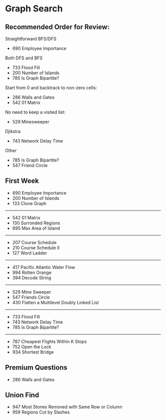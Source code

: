 # Graph Search
## Recommended Order for Review:
Straightforward BFS/DFS
* 690 Employee Importance

Both DFS and BFS
* 733 Flood Fill
* 200 Number of Islands
* 785 Is Graph Bipartite?

Start from 0 and backtrack to non-zero cells:
* 286 Walls and Gates
* 542 01 Matrix 

No need to keep a visited list:
* 529 Minesweeper

Djikstra
* 743 Network Delay Time

Other

* 785 Is Graph Bipartite?
* 547 Friend Circle

## First Week
* 690 Employee Importance
* 200 Number of Islands
* 133 Clone Graph
____
* 542 01 Matrix
* 130 Surronded Regions
* 695 Max Area of Island
____
* 207 Course Schedule
* 210 Course Schedule II
* 127 Word Ladder 
____
* 417 Pacific Atlantic Water Flow
* 994 Rotten Orange
* 394 Decode String
_____
* 529 Mine Sweeper
* 547 Friends Circle
* 430 Flatten a Multilevel Doubly Linked List
____
* 733 Flood Fill
* 743 Network Delay Time
* 785 Is Graph Bipartite?
____
* 787 Cheapest Flights Within K Stops
* 752 Open the Lock
* 934 Shortest Bridge

## Premium Questions
* 286 Walls and Gates




## Union Find
* 947 Most Stones Removed with Same Row or Column
* 959 Regions Cut by Slashes


